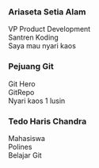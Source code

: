 ### Ariaseta Setia Alam
VP Product Development <br>
Santren Koding <br>
Saya mau nyari kaos <br>


### Pejuang Git
Git Hero
<br> GitRepo
<br> Nyari kaos 1 lusin


### Tedo Haris Chandra
Mahasiswa
<br> Polines
<br> Belajar Git
